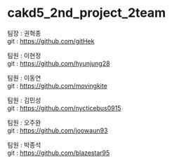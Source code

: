 # cakd5_2nd_project_2team

팀장 : 권혁종  
git : https://github.com/gitHek

팀원 : 이현정  
git : https://github.com/hyunjung28

팀원 : 이동연  
git : https://github.com/movingkite

팀원 : 김민성  
git : https://github.com/nycticebus0915

팀원 : 오주완  
git : https://github.com/joowaun93

팀원 : 박종석  
git : https://github.com/blazestar95
